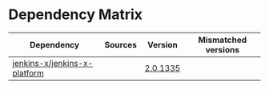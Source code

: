 # Dependency Matrix

Dependency | Sources | Version | Mismatched versions
---------- | ------- | ------- | -------------------
[jenkins-x/jenkins-x-platform](https://github.com/jenkins-x/jenkins-x-platform.git) |  | [2.0.1335](https://github.com/jenkins-x/jenkins-x-platform/releases/tag/v2.0.1335) | 
